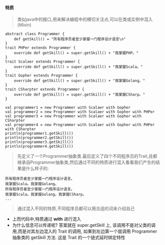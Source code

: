 #### 特质

> 类似java中的接口,用来解决编程中的横切关注点,可以在类或实例中混入(Mixin)

```
abstract class Programmer {
	def getSkill() = "所有程序员者至少掌握一门程序设计语言\n"
}
trait PHPer extends Programmer {
	override def getSkill() = super.getSkill() + "我掌握PHP。"
}
trait Scalaer extends Programmer {
	override def getSkill() = super.getSkill() + "我掌握Scala。"
}
trait Gopher extends Programmer {
    override def getSkill() = super.getSkill() + "我掌握Golang。"
}
trait CSharpter extends Programmer {
    override def getSkill() = super.getSkill() + "我掌握CSharp。"
}

val programmer1 = new Programmer with Scalaer with Gopher
val programmer2 = new Programmer with Scalaer with Gopher with PHPer
val programmer3 = new Programmer with Scalaer with Gopher with CSharpter
val programmer4 = new Programmer with Scalaer with Gopher with PHPer with CSharpter
println(programmer1.getSkill())
println(programmer2.getSkill())
println(programmer3.getSkill())
println(programmer4.getSkill())
```

> 先定义了一个Programmer抽象类.最后定义了四个不同程序员的Trait,且都继承自Programmer抽象类,然后通过不同的特质进行混入看看我们产生的结果是什么样子的:

```
所有程序员者至少掌握一门程序设计语言。
我掌握Scala。我掌握Golang。
所有程序员者至少掌握一门程序设计语言。
我掌握Scala。我掌握Golang。我掌握CSharp。
...
```

> 通过混入不同的特质,不同程序员都可以用合适的词来介绍自己

* 上而代码中,特质通过 **with** 进行混入
* 为什么信息可以传递呢? 答案就在 super.getSkill 上, 该调用不是对父类的调用,而是对其左边混入的 Trait 的调用, 如果到左边第一个就调用 Programmer 抽象类的 getSkill 方法. 这是 Trait 的一个链式延时绑定特性